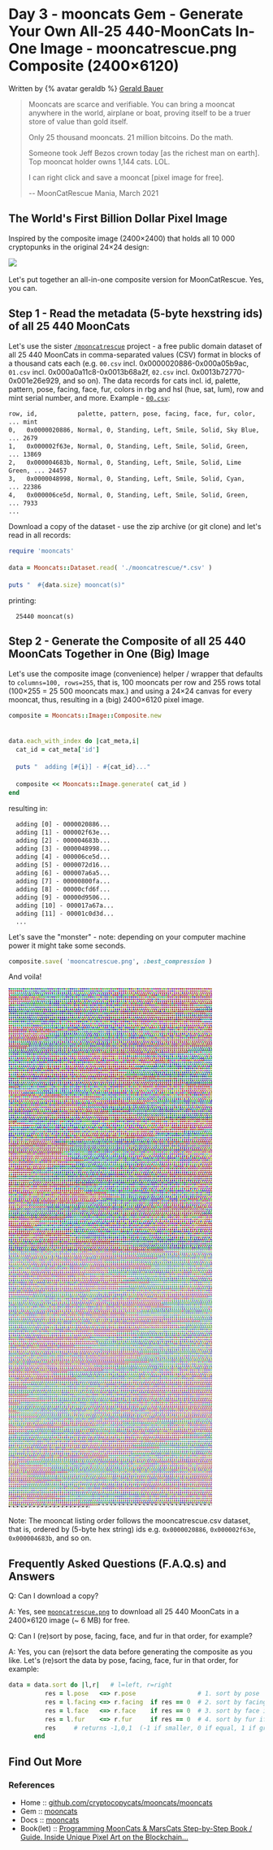 # Day 3 - mooncats Gem - Generate Your Own All-25 440-MoonCats In-One Image - mooncatrescue.png Composite (2400×6120)


Written by {% avatar geraldb %} [Gerald Bauer](https://github.com/geraldb)



> Mooncats are scarce and verifiable.
> You can bring a mooncat anywhere in the world, airplane or boat,
> proving itself to be a truer store of value than gold itself.
>
> Only 25 thousand mooncats. 21 million bitcoins. Do the math.
>
> Someone took Jeff Bezos crown today [as the richest man on earth].
> Top mooncat holder owns 1,144 cats. LOL.
>
> I can right click and save a mooncat [pixel image for free].
>
> -- MoonCatRescue Mania, March 2021



## The World's First Billion Dollar Pixel Image

Inspired by the composite image (2400×2400) that holds all 10 000 cryptopunks
in the original 24×24 design:

![](https://github.com/cryptopunksnotdead/awesome-cryptopunks-bubble/raw/master/i/punks-zoom.png)



Let's put together an all-in-one composite version for MoonCatRescue.
Yes, you can.



## Step 1 - Read the metadata (5-byte hexstring ids) of all 25 440 MoonCats


Let's use the sister [`/mooncatrescue`](https://github.com/cryptocopycats/mooncatrescue) project - a free public domain
dataset of all 25 440 MoonCats
in comma-separated values (CSV) format
in blocks of a thousand cats each
(e.g.
`00.csv` incl. 0x0000020886-0x000a05b9ac,
`01.csv` incl. 0x000a0a11c8-0x0013b68a2f,
`02.csv` incl. 0x0013b72770-0x001e26e929,
and so on).
The data records for cats
incl. id, palette, pattern, pose, facing, face, fur, colors in rbg and hsl (hue, sat, lum), row and mint serial number,
and more.
Example - [`00.csv`](https://github.com/cryptocopycats/mooncatrescue/blob/master/00.csv):


```
row, id,           palette, pattern, pose, facing, face, fur, color,    ... mint
0,   0x0000020886, Normal, 0, Standing, Left, Smile, Solid, Sky Blue,   ... 2679
1,   0x000002f63e, Normal, 0, Standing, Left, Smile, Solid, Green,      ... 13869
2,   0x000004683b, Normal, 0, Standing, Left, Smile, Solid, Lime Green, ... 24457
3,   0x0000048998, Normal, 0, Standing, Left, Smile, Solid, Cyan,       ... 22386
4,   0x000006ce5d, Normal, 0, Standing, Left, Smile, Solid, Green,      ... 7933
...
```


Download a copy of the dataset - use the zip archive (or git clone)
and let's read in all records:


``` ruby
require 'mooncats'

data = Mooncats::Dataset.read( './mooncatrescue/*.csv' )

puts "  #{data.size} mooncat(s)"
```

printing:

```
  25440 mooncat(s)
```



## Step 2 - Generate the Composite of all 25 440 MoonCats Together in One (Big) Image

Let's use the composite image (convenience) helper / wrapper
that defaults to `columns=100, rows=255`, that is,
100 mooncats per row and 255 rows total (100×255 = 25 500 mooncats max.)
and using a 24×24 canvas for every mooncat, thus,
resulting in a (big) 2400×6120 pixel image.


``` ruby
composite = Mooncats::Image::Composite.new


data.each_with_index do |cat_meta,i|
  cat_id = cat_meta['id']

  puts "  adding [#{i}] - #{cat_id}..."

  composite << Mooncats::Image.generate( cat_id )
end
```

resulting in:

```
  adding [0] - 0000020886...
  adding [1] - 000002f63e...
  adding [2] - 000004683b...
  adding [3] - 0000048998...
  adding [4] - 000006ce5d...
  adding [5] - 0000072d16...
  adding [6] - 000007a6a5...
  adding [7] - 00000800fa...
  adding [8] - 00000cfd6f...
  adding [9] - 00000d9506...
  adding [10] - 000017a67a...
  adding [11] - 00001c0d3d...
  ...
```


Let's save the "monster" - note: depending on your computer machine power it might take some seconds.

``` ruby
composite.save( 'mooncatrescue.png', :best_compression )
```


And voila!

![](https://github.com/cryptocopycats/awesome-mooncatrescue-bubble/raw/master/i/mooncatrescue-zoom.png)



Note: The mooncat listing order follows the mooncatrescue.csv dataset, that is, ordered by (5-byte hex string) ids e.g. `0x0000020886`, `0x000002f63e`, `0x000004683b`, and so on.






## Frequently Asked Questions (F.A.Q.s) and Answers

Q: Can I download a copy?

A: Yes, see [`mooncatrescue.png`](https://github.com/cryptocopycats/awesome-mooncatrescue-bubble/blob/master/i/mooncatrescue.png) to download all 25 440 MoonCats in a 2400×6120 image (~ 6 MB) for free.


Q: Can I (re)sort by pose, facing, face, and fur in that order, for example?

A: Yes, you can (re)sort the data before generating the composite
as you like.
Let's (re)sort the data
by pose, facing, face, fur in that order, for example:

``` ruby
data = data.sort do |l,r|   # l=left, r=right
          res = l.pose   <=> r.pose                 # 1. sort by pose
          res = l.facing <=> r.facing  if res == 0  # 2. sort by facing if pose is equal (0)
          res = l.face   <=> r.face    if res == 0  # 3. sort by face if facing is equal (0) too
          res = l.fur    <=> r.fur     if res == 0  # 4. sort by fur if face is equal (0) too
          res     # returns -1,0,1  (-1 if smaller, 0 if equal, 1 if greater)
       end
```



## Find Out More

### References

- Home :: [github.com/cryptocopycats/mooncats/mooncats](https://github.com/cryptocopycats/mooncats/tree/master/mooncats)
- Gem :: [mooncats](https://rubygems.org/gems/mooncats)
- Docs :: [mooncats](http://rubydoc.info/gems/mooncats)
- Book(let) :: [Programming MoonCats & MarsCats Step-by-Step Book / Guide. Inside Unique Pixel Art on the Blockchain...](https://github.com/cryptocopycats/programming-mooncats)


